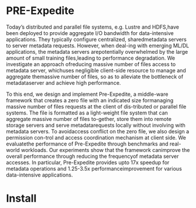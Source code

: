 # PRE-Expedite
Today’s distributed and parallel file systems, e.g. Lustre and HDFS,have been deployed to provide aggregate I/O bandwidth for data-intensive applications. They typically configure centralized, sharedmetadata servers to server metadata requests. However, when deal-ing with emerging ML/DL applications, the metadata servers arepotentially overwhelmed by the large amount of small training files,leading to performance degradation. We investigate an approach ofreducing massive number of files access to metadata server, whichuses negligible client-side resource to manage and aggregate themassive number of files, so as to alleviate the bottleneck of metadataserver and achieve high performance.

To this end, we design and implement Pre-Expedite, a middle-ware framework that creates a zero file with an indicated size formanaging massive number of files requests at the client of dis-tributed or parallel file systems. The file is formatted as a light-weight file system that can aggregate massive number of files to-gether, store them into remote storage servers and serve metadatarequests locally without involving with metadata servers. To avoidaccess conflict on the zero file, we also design a permission con-trol and access coordination mechanism at client side. We evaluatethe performance of Pre-Expedite through benchmarks and real-world workloads. Our experiments show that the framework canimprove the overall performance through reducing the frequencyof metadata server accesses. In particular, Pre-Expedite provides upto 17x speedup for metadata operations and 1.25-3.5x performanceimprovement for various data-intensive applications.

# Install
